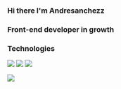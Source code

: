 ### Hi there I'm Andresanchezz
### Front-end developer in growth

### Technologies

<a src="https://www.w3schools.com/css/"><img src="https://img.icons8.com/color/48/000000/css3.png"/></a>
<a src="https://www.w3schools.com/html/"><img src="https://img.icons8.com/color/48/000000/html-5.png"/></a>
<img src="https://www.vectorlogo.zone/logos/vuejs/vuejs-icon.svg"/>



<img align="left" src="https://github-readme-stats.vercel.app/api?username=andresanchezz&show_icons=true&theme=react" />

